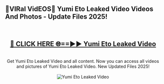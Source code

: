 <h2>🔴VIRal VidEOS🔴 Yumi Eto Leaked Video Videos And Photos - Update Files 2025!</h2>
<br>
<div align="center">
<h2><a href="https://virallinks.top/odZfE0" rel="nofollow">🔴 CLICK HERE 🌐==►► Yumi Eto Leaked Video</a></h2>
<br>
Get Yumi Eto Leaked Video and all content. Now you can access all videos and pictures of Yumi Eto Leaked Video. New Updated Files 2025!
<br>
<br>
<a href="https://virallinks.top/odZfE0" rel="nofollow" data-target="animated-image.originalLink"><img src="https://i.imgur.com/dJHk4Zq.gif)" alt="Yumi Eto Leaked Video" style="max-width: 100%; display: inline-block;" data-target="animated-image.originalImage"></a>
</div>
<br>

